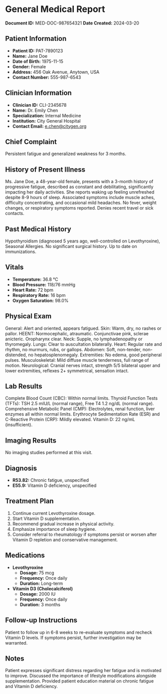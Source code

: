 # General Medical Report

**Document ID:** MED-DOC-987654321
**Date Created:** 2024-03-20

## Patient Information

*   **Patient ID:** PAT-7890123
*   **Name:** Jane Doe
*   **Date of Birth:** 1975-11-15
*   **Gender:** Female
*   **Address:** 456 Oak Avenue, Anytown, USA
*   **Contact Number:** 555-987-6543

## Clinician Information

*   **Clinician ID:** CLI-2345678
*   **Name:** Dr. Emily Chen
*   **Specialization:** Internal Medicine
*   **Institution:** City General Hospital
*   **Contact Email:** e.chen@citygen.org

## Chief Complaint

Persistent fatigue and generalized weakness for 3 months.

## History of Present Illness

Ms. Jane Doe, a 48-year-old female, presents with a 3-month history of progressive fatigue, described as constant and debilitating, significantly impacting her daily activities. She reports waking up feeling unrefreshed despite 8-9 hours of sleep. Associated symptoms include muscle aches, difficulty concentrating, and occasional mild headaches. No fever, weight changes, or respiratory symptoms reported. Denies recent travel or sick contacts.

## Past Medical History

Hypothyroidism (diagnosed 5 years ago, well-controlled on Levothyroxine), Seasonal Allergies. No significant surgical history. Up to date on immunizations.

## Vitals

*   **Temperature:** 36.8 °C
*   **Blood Pressure:** 118/76 mmHg
*   **Heart Rate:** 72 bpm
*   **Respiratory Rate:** 16 bpm
*   **Oxygen Saturation:** 98.0%

## Physical Exam

General: Alert and oriented, appears fatigued. Skin: Warm, dry, no rashes or pallor. HEENT: Normocephalic, atraumatic. Conjunctivae pink, sclerae anicteric. Oropharynx clear. Neck: Supple, no lymphadenopathy or thyromegaly. Lungs: Clear to auscultation bilaterally. Heart: Regular rate and rhythm, no murmurs, rubs, or gallops. Abdomen: Soft, non-tender, non-distended, no hepatosplenomegaly. Extremities: No edema, good peripheral pulses. Musculoskeletal: Mild diffuse muscle tenderness, full range of motion. Neurological: Cranial nerves intact, strength 5/5 bilateral upper and lower extremities, reflexes 2+ symmetrical, sensation intact.

## Lab Results

Complete Blood Count (CBC): Within normal limits. Thyroid Function Tests (TFTs): TSH 2.5 mIU/L (normal range), Free T4 1.2 ng/dL (normal range). Comprehensive Metabolic Panel (CMP): Electrolytes, renal function, liver enzymes all within normal limits. Erythrocyte Sedimentation Rate (ESR) and C-Reactive Protein (CRP): Mildly elevated. Vitamin D: 22 ng/mL (insufficient).

## Imaging Results

No imaging studies performed at this visit.

## Diagnosis

*   **R53.82:** Chronic fatigue, unspecified
*   **E55.9:** Vitamin D deficiency, unspecified

## Treatment Plan

1.  Continue current Levothyroxine dosage.
2.  Start Vitamin D supplementation.
3.  Recommend gradual increase in physical activity.
4.  Emphasize importance of sleep hygiene.
5.  Consider referral to rheumatology if symptoms persist or worsen after Vitamin D repletion and conservative management.

## Medications

*   **Levothyroxine**
    *   **Dosage:** 75 mcg
    *   **Frequency:** Once daily
    *   **Duration:** Long-term
*   **Vitamin D3 (Cholecalciferol)**
    *   **Dosage:** 2000 IU
    *   **Frequency:** Once daily
    *   **Duration:** 3 months

## Follow-up Instructions

Patient to follow up in 6-8 weeks to re-evaluate symptoms and recheck Vitamin D levels. If symptoms persist, further investigation may be warranted.

## Notes

Patient expresses significant distress regarding her fatigue and is motivated to improve. Discussed the importance of lifestyle modifications alongside supplementation. Provided patient education material on chronic fatigue and Vitamin D deficiency.